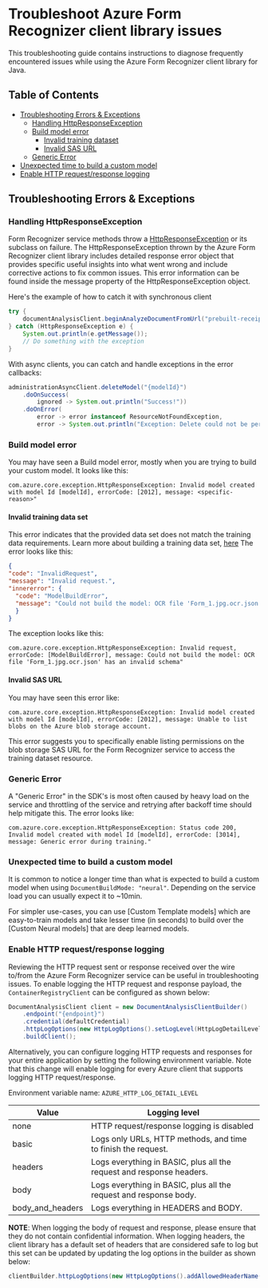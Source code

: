 # Troubleshoot Azure Form Recognizer client library issues

This troubleshooting guide contains instructions to diagnose frequently encountered issues while using the Azure Form Recognizer client library for Java.

## Table of Contents
* [Troubleshooting Errors & Exceptions](#troubleshooting-errors--exceptions)
    * [Handling HttpResponseException](#handling-httpResponseException)
    * [Build model error](#build-model-error)
       * [Invalid training dataset](#invalid-training-data-set)
       * [Invalid SAS URL](#invalid-sas-url)
    * [Generic Error](#generic-error)
* [Unexpected time to build a custom model](#unexpected-time-to-build-a-custom-model)
* [Enable HTTP request/response logging](#enable-http-requestresponse-logging)

## Troubleshooting Errors & Exceptions
### Handling HttpResponseException
Form Recognizer service methods throw a [HttpResponseException](https://github.com/Azure/azure-sdk-for-java/blob/main/sdk/core/azure-core/src/main/java/com/azure/core/exception/HttpResponseException.java) or its subclass on failure.
The HttpResponseException thrown by the Azure Form Recognizer client library includes detailed response error object
that provides specific useful insights into what went wrong and include corrective actions to fix common issues.
This error information can be found inside the message property of the HttpResponseException object.

Here's the example of how to catch it with synchronous client

```java readme-sample-handlingException
try {
    documentAnalysisClient.beginAnalyzeDocumentFromUrl("prebuilt-receipt", "invalidSourceUrl");
} catch (HttpResponseException e) {
    System.out.println(e.getMessage());
    // Do something with the exception
}
```

With async clients, you can catch and handle exceptions in the error callbacks:

```java readme-sample-async-handlingException
administrationAsyncClient.deleteModel("{modelId}")
    .doOnSuccess(
        ignored -> System.out.println("Success!"))
    .doOnError(
        error -> error instanceof ResourceNotFoundException,
        error -> System.out.println("Exception: Delete could not be performed."));
```

### Build model error
You may have seen a Build model error, mostly when you are trying to build your custom model.
It looks like this:

```text
com.azure.core.exception.HttpResponseException: Invalid model created with model Id [modelId], errorCode: [2012], message: <specific-reason>"
```

#### Invalid training data set
This error indicates that the provided data set does not match the training data requirements.
Learn more about building a training data set, [here](https://docs.microsoft.com/en-us/azure/applied-ai-services/form-recognizer/how-to-guides/build-custom-model-v3)
The error looks like this:

```json
{
"code": "InvalidRequest",
"message": "Invalid request.",
"innererror": {
  "code": "ModelBuildError",
  "message": "Could not build the model: OCR file 'Form_1.jpg.ocr.json' has an invalid schema."
  }
}
```

The exception looks like this:
```text
com.azure.core.exception.HttpResponseException: Invalid request, errorCode: [ModelBuildError], message: Could not build the model: OCR file 'Form_1.jpg.ocr.json' has an invalid schema"
```

#### Invalid SAS URL
You may have seen this error like:
```
com.azure.core.exception.HttpResponseException: Invalid model created with model Id [modelId], errorCode: [2012], message: Unable to list blobs on the Azure blob storage account.
```
This error suggests you to specifically enable listing permissions on the blob storage SAS URL for the Form Recognizer service to access the training dataset resource.

### Generic Error
A "Generic Error" in the SDK's is most often caused by heavy load on the service and throttling of the service and retrying after backoff time 
should help mitigate this.
The error looks like:

```
com.azure.core.exception.HttpResponseException: Status code 200, Invalid model created with model Id [modelId], errorCode: [3014], message: Generic error during training."
```

### Unexpected time to build a custom model
It is common to notice a longer time than what is expected to build a custom model when using `DocumentBuildMode: "neural"`.
Depending on the service load you can usually expect it to ~10min.

For simpler use-cases, you can use [Custom Template models] which are easy-to-train models and take lesser time (in seconds) to build over the 
[Custom Neural models] that are deep learned models.

### Enable HTTP request/response logging

Reviewing the HTTP request sent or response received over the wire to/from the Azure Form Recognizer service can be useful in
troubleshooting issues. To enable logging the HTTP request and response payload, the `ContainerRegistryClient` can be configured as shown below:

```java readme-sample-enablehttplogging
DocumentAnalysisClient client = new DocumentAnalysisClientBuilder()
    .endpoint("{endpoint}")
    .credential(defaultCredential)
    .httpLogOptions(new HttpLogOptions().setLogLevel(HttpLogDetailLevel.BODY_AND_HEADERS))
    .buildClient();
```

Alternatively, you can configure logging HTTP requests and responses for your entire application by setting the
following environment variable. Note that this change will enable logging for every Azure client that supports logging
HTTP request/response.

Environment variable name: `AZURE_HTTP_LOG_DETAIL_LEVEL`

| Value            | Logging level                                                        |
|------------------|----------------------------------------------------------------------|
| none             | HTTP request/response logging is disabled                            |
| basic            | Logs only URLs, HTTP methods, and time to finish the request.        |
| headers          | Logs everything in BASIC, plus all the request and response headers. |
| body             | Logs everything in BASIC, plus all the request and response body.    |
| body_and_headers | Logs everything in HEADERS and BODY.                                 |

**NOTE**: When logging the body of request and response, please ensure that they do not contain confidential
information. When logging headers, the client library has a default set of headers that are considered safe to log
but this set can be updated by updating the log options in the builder as shown below:

```java
clientBuilder.httpLogOptions(new HttpLogOptions().addAllowedHeaderName("safe-to-log-header-name"))
```
